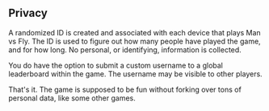 ## Privacy
A randomized ID is created and associated with each device that plays Man vs Fly. The ID is used to figure out how many people have played the game, and for how long. No personal, or identifying, information is collected.

You do have the option to submit a custom username to a global leaderboard within the game. The username may be visible to other players.

That's it. The game is supposed to be fun without forking over tons of personal data, like some other games.
